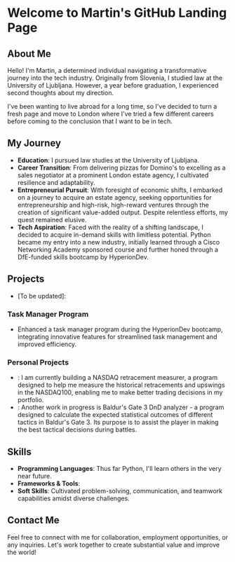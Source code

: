 # Welcome to Martin's GitHub Landing Page

## About Me

Hello! I'm Martin, a determined individual navigating a transformative journey into the tech industry. Originally from Slovenia, I studied law at the University of Ljubljana. However, a year before graduation, I experienced second thoughts about my direction.

I've been wanting to live abroad for a long time, so I've decided to turn a fresh page and move to London where I've tried a few different careers before coming to the conclusion that I want to be in tech.

## My Journey

- **Education**: I pursued law studies at the University of Ljubljana.
- **Career Transition**: From delivering pizzas for Domino's to excelling as a sales negotiator at a prominent London estate agency, I cultivated resilience and adaptability.
- **Entrepreneurial Pursuit**: With foresight of economic shifts, I embarked on a journey to acquire an estate agency, seeking opportunities for entrepreneurship and high-risk, high-reward ventures through the creation of significant value-added output. Despite relentless efforts, my quest remained elusive.
- **Tech Aspiration**: Faced with the reality of a shifting landscape, I decided to acquire in-demand skills with limitless potential. Python became my entry into a new industry, initially learned through a Cisco Networking Academy sponsored course and further honed through a DfE-funded skills bootcamp by HyperionDev.

## Projects
- [To be updated]: 

### Task Manager Program
- Enhanced a task manager program during the HyperionDev bootcamp, integrating innovative features for streamlined task management and improved efficiency.

### Personal Projects
- : I am currently building a NASDAQ retracement measurer, a program designed to help me measure the historical retracements and upswings in the NASDAQ100, enabling me to make better trading decisions in my portfolio.
- : Another work in progress is Baldur's Gate 3 DnD analyzer - a program designed to calculate the expected statistical outcomes of different tactics in Baldur's Gate 3. Its purpose is to assist the player in making the best tactical decisions during battles.

## Skills

- **Programming Languages**: Thus far Python, I'll learn others in the very near future.
- **Frameworks & Tools**:
- **Soft Skills**: Cultivated problem-solving, communication, and teamwork capabilities amidst diverse challenges.

## Contact Me

Feel free to connect with me for collaboration, employment opportunities, or any inquiries. Let's work together to create substantial value and improve the world!
